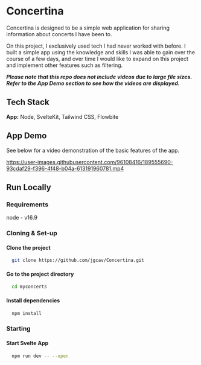 # Concertina

Concertina is designed to be a simple web application for sharing information about concerts I have been to.

On this project, I exclusively used tech I had never worked with before. I built a simple app using the knowledge and skills I was able to gain over the course of a few days, and over time I would like to expand on this project and implement other features such as filtering.

***Please note that this repo does not include videos due to large file sizes. Refer to the App Demo section to see how the videos are displayed.***

## Tech Stack

**App:** Node, SvelteKit, Tailwind CSS, Flowbite

## App Demo

See below for a video demonstration of the basic features of the app.

https://user-images.githubusercontent.com/96108416/189555690-93cdaf29-f396-4f48-b04a-613191960781.mp4

## Run Locally

### Requirements

node - v16.9

### Cloning & Set-up

#### Clone the project

```bash
  git clone https://github.com/jgcav/Concertina.git
```

#### Go to the project directory

```bash
  cd myconcerts
```

#### Install dependencies

```bash
  npm install
```

### Starting

#### Start Svelte App

```bash
  npm run dev -- --open
```
